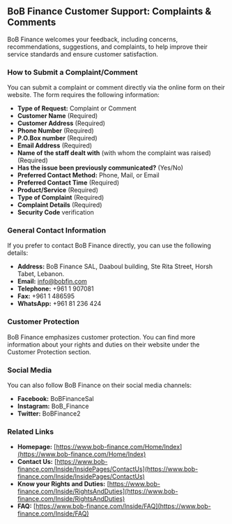 ## BoB Finance Customer Support: Complaints & Comments

BoB Finance welcomes your feedback, including concerns, recommendations, suggestions, and complaints, to help improve their service standards and ensure customer satisfaction.

### How to Submit a Complaint/Comment

You can submit a complaint or comment directly via the online form on their website. The form requires the following information:

*   **Type of Request:** Complaint or Comment
*   **Customer Name** (Required)
*   **Customer Address** (Required)
*   **Phone Number** (Required)
*   **P.O.Box number** (Required)
*   **Email Address** (Required)
*   **Name of the staff dealt with** (with whom the complaint was raised) (Required)
*   **Has the issue been previously communicated?** (Yes/No)
*   **Preferred Contact Method:** Phone, Mail, or Email
*   **Preferred Contact Time** (Required)
*   **Product/Service** (Required)
*   **Type of Complaint** (Required)
*   **Complaint Details** (Required)
*   **Security Code** verification

### General Contact Information

If you prefer to contact BoB Finance directly, you can use the following details:

*   **Address:** BoB Finance SAL, Daaboul building, Ste Rita Street, Horsh Tabet, Lebanon.
*   **Email:** info@bobfin.com
*   **Telephone:** +961 1 907081
*   **Fax:** +961 1 486595
*   **WhatsApp:** +961 81 236 424

### Customer Protection

BoB Finance emphasizes customer protection. You can find more information about your rights and duties on their website under the Customer Protection section.

### Social Media

You can also follow BoB Finance on their social media channels:

*   **Facebook:** BoBFinanceSal
*   **Instagram:** BoB_Finance
*   **Twitter:** BoBFinance2

### Related Links

*   **Homepage:** [https://www.bob-finance.com/Home/Index](https://www.bob-finance.com/Home/Index)
*   **Contact Us:** [https://www.bob-finance.com/Inside/InsidePages/ContactUs](https://www.bob-finance.com/Inside/InsidePages/ContactUs)
*   **Know your Rights and Duties:** [https://www.bob-finance.com/Inside/RightsAndDuties](https://www.bob-finance.com/Inside/RightsAndDuties)
*   **FAQ:** [https://www.bob-finance.com/Inside/FAQ](https://www.bob-finance.com/Inside/FAQ)